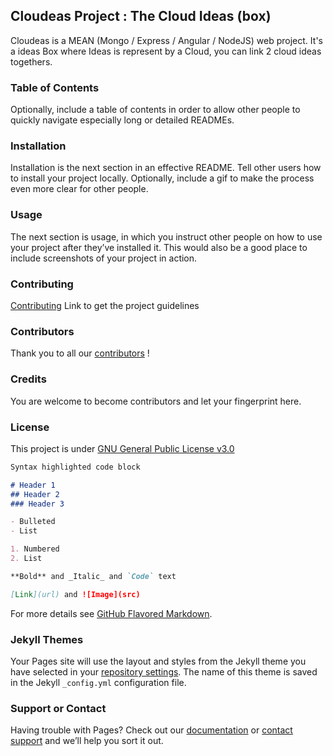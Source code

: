 ## Cloudeas Project : The Cloud Ideas (box)


Cloudeas is a MEAN (Mongo / Express / Angular / NodeJS) web project. 
It's a ideas Box where Ideas is represent by a Cloud, you can link 2 cloud ideas togethers. 

### Table of Contents
Optionally, include a table of contents in order to allow other people to quickly navigate especially long or detailed READMEs.

### Installation
Installation is the next section in an effective README. Tell other users how to install your project locally. Optionally, include a gif to make the process even more clear for other people.


### Usage
The next section is usage, in which you instruct other people on how to use your project after they’ve installed it. This would also be a good place to include screenshots of your project in action.


### Contributing
[Contributing](CONTRIBUTING.md) Link to get the project guidelines

### Contributors
Thank you to all our [contributors](https://github.com/AlexLeGeek/Cloudeas/graphs/contributors) ! 


### Credits
You are welcome to become contributors and let your fingerprint here. 

### License
This project is under [GNU General Public License v3.0](LICENSE) 


```markdown
Syntax highlighted code block

# Header 1
## Header 2
### Header 3

- Bulleted
- List

1. Numbered
2. List

**Bold** and _Italic_ and `Code` text

[Link](url) and ![Image](src)
```

For more details see [GitHub Flavored Markdown](https://guides.github.com/features/mastering-markdown/).

### Jekyll Themes

Your Pages site will use the layout and styles from the Jekyll theme you have selected in your [repository settings](https://github.com/AlexLeGeek/Cloudeas/settings). The name of this theme is saved in the Jekyll `_config.yml` configuration file.

### Support or Contact

Having trouble with Pages? Check out our [documentation](https://help.github.com/categories/github-pages-basics/) or [contact support](https://github.com/contact) and we’ll help you sort it out.
